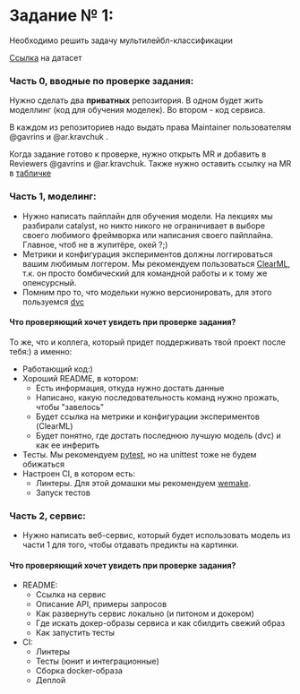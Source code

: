# Задание № 1:

Необходимо решить задачу мультилейбл-классификации

[Ссылка](https://www.kaggle.com/c/planet-understanding-the-amazon-from-space/data) на датасет

### Часть 0, вводные по проверке задания:

Нужно сделать два **приватных** репозитория. В одном будет жить моделлинг (код для обучения моделек). Во втором - код сервиса.

В каждом из репозиториев надо выдать права Maintainer пользователям @gavrins и @ar.kravchuk .

Когда задание готово к проверке, нужно открыть MR и добавить в Reviewers @gavrins и @ar.kravchuk. Также нужно оставить ссылку на
MR в [табличке](https://docs.google.com/spreadsheets/d/1mQSsBWeq29IGiwqAXKfsON8lx-2yQVTdM5r7EnPV8eg/edit?usp=sharing)


### Часть 1, моделинг:

* Нужно написать пайплайн для обучения модели. На лекциях мы разбирали catalyst, но никто никого не ограничивает в
  выборе своего любимого фреймворка или написания своего пайплайна. Главное, чтоб не в жупитёре, окей ?;)
* Метрики и конфигурация экспериментов должны логгироваться вашим любимым логгером. Мы рекомендуем
  пользоваться [ClearML](https://clear.ml), т.к. он просто бомбический для командной работы и к тому же опенсурсный.
* Помним про то, что модельки нужно версионировать, для этого пользуемся [dvc](https://dvc.org/)

#### Что проверяющий хочет увидеть при проверке задания?

То же, что и коллега, который придет поддерживать твой проект после тебя:) а именно:

* Работающий код:)
* Хороший README, в котором:
    * Есть информация, откуда нужно достать данные
    * Написано, какую последовательность команд нужно прожать, чтобы "завелось"
    * Будет ссылка на метрики и конфигурации экспериментов (ClearML)
    * Будет понятно, где достать последнюю лучшую модель (dvc) и как ее инферить
* Тесты. Мы рекомендуем [pytest](https://pytest.org), но на unittest тоже не будем обижаться
* Настроен CI, в котором есть:
    * Линтеры. Для этой домашки мы рекомендуем [wemake](https://github.com/wemake-services/wemake-python-styleguide).
    * Запуск тестов

### Часть 2, сервис:

* Нужно написать веб-сервис, который будет использовать модель из части 1 для того, чтобы отдавать предикты на картинки.

#### Что проверяющий хочет увидеть при проверке задания?

* README:
    * Ссылка на сервис
    * Описание API, примеры запросов
    * Как развернуть сервис локально (и питоном и докером)
    * Где искать докер-образы сервиса и как сбилдить свежий образ
    * Как запустить тесты
* CI:
    * Линтеры
    * Тесты (юнит и интеграционные)
    * Сборка docker-образа
    * Деплой
